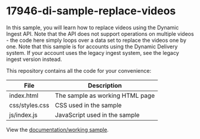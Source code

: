 # 17946-di-sample-replace-videos
In this sample, you will learn how to replace videos using the Dynamic Ingest API. Note that the API does not support operations on multiple videos - the code here simply loops over a data set to replace the videos one by one.  Note that this sample is for accounts using the Dynamic Delivery system. If your account uses the legacy ingest system, see the legacy ingest version instead.

This repository contains all the code for your convenience:

<table>
	<thead>
		<th>File</th>
		<th>Description</th>
	</thead>
	<tr>
		<td>index.html</td>
		<td>The sample as working HTML page</td>
	</tr>
	<tr>
		<td>css/styles.css</td>
		<td>CSS used in the sample</td>
	</tr>
	<tr>
		<td>js/index.js</td>
		<td>JavaScript used in the sample</td>
	</tr>
</table>

View the [documentation/working sample](https://support.brightcove.com/dynamic-ingest-api-sample-replacing-videos-legacy-ingest).
